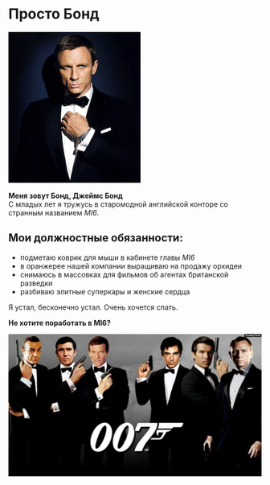 # Просто Бонд

![](/img/krejg_3_small.png)

**Меня зовут Бонд, Джеймс Бонд**  
С младых лет я тружусь в старомодной английской конторе со странным названием _MI6_.

## Мои должностные обязанности:

- подметаю коврик для мыши в кабинете главы _MI6_
- в оранжерее нашей компании выращиваю на продажу орхидеи
- снимаюсь в массовках для фильмов об агентах британской разведки
- разбиваю элитные суперкары и женские сердца

Я устал, бесконечно устал. Очень хочется спать.

**Не хотите поработать в MI6?**

![](/img/a_lot_of_bonds.jpg)